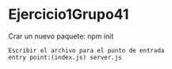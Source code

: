 # Ejercicio1Grupo41

Crar un nuevo paquete:
    npm init

    Escribir el archivo para el punto de entrada
    entry point:(index.js) server.js

